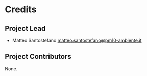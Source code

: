 Credits
=======

Project Lead
----------------

* Matteo Santostefano <matteo.santostefano@pm10-ambiente.it>

Project Contributors
------------

None.
